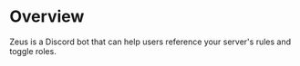 # Overview

Zeus is a Discord bot that can help users reference your server's rules and toggle roles.
